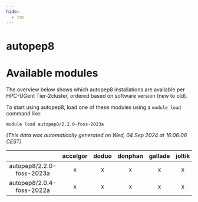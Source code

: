 ```yaml
---
hide:
  - toc
---
```


autopep8
========

# Available modules


The overview below shows which autopep8 installations are available per HPC-UGent Tier-2cluster, ordered based on software version (new to old).

To start using autopep8, load one of these modules using a `module load` command like:

```shell
module load autopep8/2.2.0-foss-2023a
```

*(This data was automatically generated on Wed, 04 Sep 2024 at 16:06:06 CEST)*  

| |accelgor|doduo|donphan|gallade|joltik|shinx|skitty|
| :---: | :---: | :---: | :---: | :---: | :---: | :---: | :---: |
|autopep8/2.2.0-foss-2023a|x|x|x|x|x|x|x|
|autopep8/2.0.4-foss-2022a|x|x|x|x|x|-|x|
